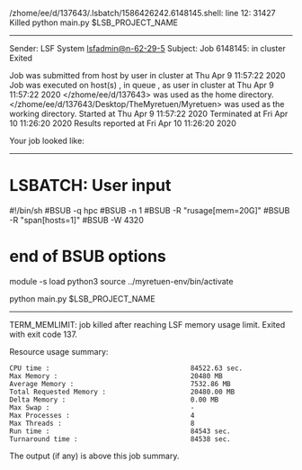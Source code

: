 /zhome/ee/d/137643/.lsbatch/1586426242.6148145.shell: line 12: 31427 Killed                  python main.py $LSB_PROJECT_NAME

------------------------------------------------------------
Sender: LSF System <lsfadmin@n-62-29-5>
Subject: Job 6148145: <NNAgent4network-50-40-10> in cluster <dcc> Exited

Job <NNAgent4network-50-40-10> was submitted from host <n-62-27-21> by user <s183905> in cluster <dcc> at Thu Apr  9 11:57:22 2020
Job was executed on host(s) <n-62-29-5>, in queue <hpc>, as user <s183905> in cluster <dcc> at Thu Apr  9 11:57:22 2020
</zhome/ee/d/137643> was used as the home directory.
</zhome/ee/d/137643/Desktop/TheMyretuen/Myretuen> was used as the working directory.
Started at Thu Apr  9 11:57:22 2020
Terminated at Fri Apr 10 11:26:20 2020
Results reported at Fri Apr 10 11:26:20 2020

Your job looked like:

------------------------------------------------------------
# LSBATCH: User input
#!/bin/sh
#BSUB -q hpc
#BSUB -n 1
#BSUB -R "rusage[mem=20G]"
#BSUB -R "span[hosts=1]"
#BSUB -W 4320
# end of BSUB options

module -s load python3
source ../myretuen-env/bin/activate

python main.py $LSB_PROJECT_NAME


------------------------------------------------------------

TERM_MEMLIMIT: job killed after reaching LSF memory usage limit.
Exited with exit code 137.

Resource usage summary:

    CPU time :                                   84522.63 sec.
    Max Memory :                                 20480 MB
    Average Memory :                             7532.86 MB
    Total Requested Memory :                     20480.00 MB
    Delta Memory :                               0.00 MB
    Max Swap :                                   -
    Max Processes :                              4
    Max Threads :                                8
    Run time :                                   84543 sec.
    Turnaround time :                            84538 sec.

The output (if any) is above this job summary.

